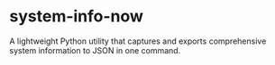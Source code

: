 # system-info-now
A lightweight Python utility that captures and exports comprehensive system information to JSON in one command.
